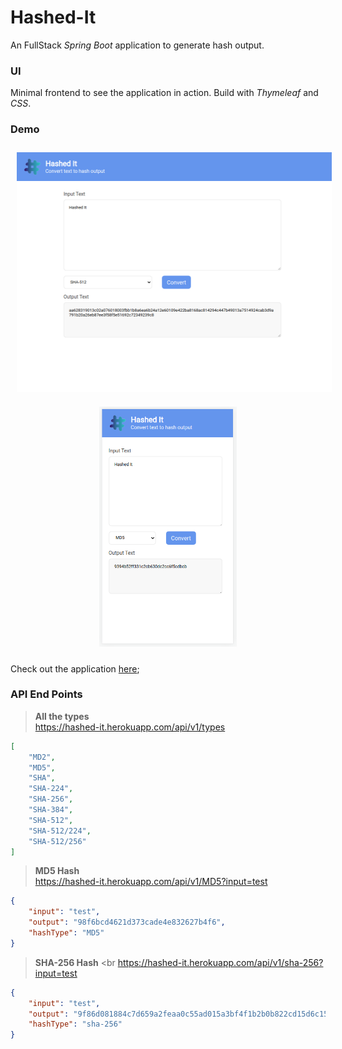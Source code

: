 # Hashed-It

An FullStack *Spring Boot* application to generate hash output.

### UI

Minimal frontend to see the application in action. Build with *Thymeleaf* and *CSS*.

### Demo

<p align="center">
    <img src="assets/screenshots/desktop.png" alt="mobile" height="384" width="512" hspace="10" vspace="10">
    <img src="assets/screenshots/mobile.png" alt="mobile" height="384" width="220" hspace="10" vspace="10">
</p>

Check out the application [here](https://hashed-it.herokuapp.com/);

### API End Points

> **All the types** <br>
> https://hashed-it.herokuapp.com/api/v1/types

``` json
[
    "MD2",
    "MD5",
    "SHA",
    "SHA-224",
    "SHA-256",
    "SHA-384",
    "SHA-512",
    "SHA-512/224",
    "SHA-512/256"
]
```

> **MD5 Hash** <br>
> https://hashed-it.herokuapp.com/api/v1/MD5?input=test

``` json
{
    "input": "test",
    "output": "98f6bcd4621d373cade4e832627b4f6",
    "hashType": "MD5"
}
```

> **SHA-256 Hash** <br
> https://hashed-it.herokuapp.com/api/v1/sha-256?input=test

``` json
{
    "input": "test",
    "output": "9f86d081884c7d659a2feaa0c55ad015a3bf4f1b2b0b822cd15d6c15b0f00a08",
    "hashType": "sha-256"
}
```
